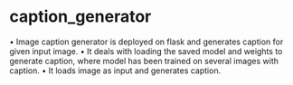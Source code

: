 # caption_generator
•	Image caption generator is deployed on flask and generates caption for given input image.
•	It deals with loading the saved model and weights to generate caption, where model has been trained on several images with caption.
•	It loads image as input and generates caption.
